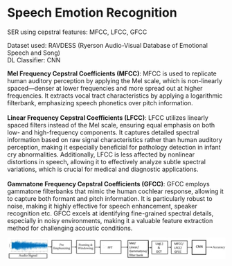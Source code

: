 # Speech Emotion Recognition
SER using cepstral features: MFCC, LFCC, GFCC

Dataset used: RAVDESS (Ryerson Audio-Visual Database of Emotional Speech and Song)<br>
DL Classifier: CNN

**Mel Frequency Cepstral Coefficients (MFCC)**: MFCC is used to replicate human auditory perception by applying the Mel scale, which is non-linearly spaced—denser at lower frequencies and more spread out at higher frequencies. It extracts vocal tract characteristics by applying a logarithmic filterbank, emphasizing speech phonetics over pitch information.
<br>
<br>
**Linear Frequency Cepstral Coefficients (LFCC)**: LFCC utilizes linearly spaced filters instead of the Mel scale, ensuring equal emphasis on both low- and high-frequency components. It captures detailed spectral information based on raw signal characteristics rather than human auditory perception, making it especially beneficial for pathology detection in infant cry abnormalities. Additionally, LFCC is less affected by nonlinear distortions in speech, allowing it to effectively analyze subtle spectral variations, which is crucial for medical and diagnostic applications.
<br>
<br>
**Gammatone Frequency Cepstral Coefficients (GFCC)**: GFCC employs gammatone filterbanks that mimic the human cochlear response, allowing it to capture both formant and pitch information. It is particularly robust to noise, making it highly effective for speech enhancement, speaker recognition etc. GFCC excels at identifying fine-grained spectral details, especially in noisy environments, making it a valuable feature extraction method for challenging acoustic conditions.


![**Functional Block Diagram of the Project**](./block_diagram_CNN_SER.jpg)
